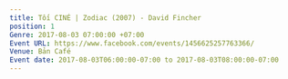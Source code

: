 ```yaml
---
title: Tối CINÉ | Zodiac (2007) - David Fincher
position: 1
Genre: 2017-08-03 07:00:00 +07:00
Event URL: https://www.facebook.com/events/1456625257763366/
Venue: Bản Café
Event date: 2017-08-03T06:00:00-07:00 to 2017-08-03T08:00:00-07:00
---
```


